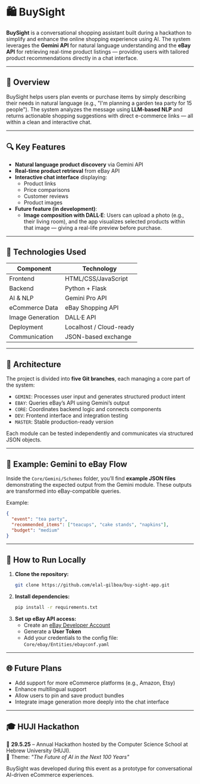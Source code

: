# 🛍️ BuySight

**BuySight** is a conversational shopping assistant built during a hackathon to simplify and enhance the online shopping experience using AI. The system leverages the **Gemini API** for natural language understanding and the **eBay API** for retrieving real-time product listings — providing users with tailored product recommendations directly in a chat interface.

---

## 🚀 Overview

BuySight helps users plan events or purchase items by simply describing their needs in natural language (e.g., "I'm planning a garden tea party for 15 people"). The system analyzes the message using **LLM-based NLP** and returns actionable shopping suggestions with direct e-commerce links — all within a clean and interactive chat.

---

## 🔍 Key Features

- **Natural language product discovery** via Gemini API
- **Real-time product retrieval** from eBay API
- **Interactive chat interface** displaying:
  - Product links
  - Price comparisons
  - Customer reviews
  - Product images
- **Future feature (in development)**:
  - **Image composition with DALL·E**: Users can upload a photo (e.g., their living room), and the app visualizes selected products within that image — giving a real-life preview before purchase.

---

## 🧠 Technologies Used

| Component         | Technology             |
|------------------|------------------------|
| Frontend         | HTML/CSS/JavaScript    |
| Backend          | Python + Flask         |
| AI & NLP         | Gemini Pro API         |
| eCommerce Data   | eBay Shopping API      |
| Image Generation | DALL·E API             |
| Deployment       | Localhost / Cloud-ready|
| Communication    | JSON-based exchange    |

---

## 🧩 Architecture

The project is divided into **five Git branches**, each managing a core part of the system:

- `GEMINI`: Processes user input and generates structured product intent
- `EBAY`: Queries eBay’s API using Gemini’s output
- `CORE`: Coordinates backend logic and connects components
- `DEV`: Frontend interface and integration testing
- `MASTER`: Stable production-ready version

Each module can be tested independently and communicates via structured JSON objects.

---

## 📂 Example: Gemini to eBay Flow

Inside the `Core/Gemini/Schemes` folder, you’ll find **example JSON files** demonstrating the expected output from the Gemini module. These outputs are transformed into eBay-compatible queries.

Example:
```json
{
  "event": "tea party",
  "recommended_items": ["teacups", "cake stands", "napkins"],
  "budget": "medium"
}
```

---

## 🧪 How to Run Locally

1. **Clone the repository:**
   ```bash
   git clone https://github.com/elal-gilboa/buy-sight-app.git
   ```
2. **Install dependencies:**
   ```bash
   pip install -r requirements.txt
   ```
3. **Set up eBay API access:**
   - Create an [eBay Developer Account](https://developer.ebay.com/api-docs/static/oauth-ui-tokens.html)
   - Generate a **User Token**
   - Add your credentials to the config file:  
     `Core/ebay/Entities/ebayconf.yaml`

---

## 🌐 Future Plans

- Add support for more eCommerce platforms (e.g., Amazon, Etsy)
- Enhance multilingual support
- Allow users to pin and save product bundles
- Integrate image generation more deeply into the chat interface

---

## 🎓 HUJI Hackathon

📅 **29.5.25** – Annual Hackathon hosted by the Computer Science School at Hebrew University (HUJI).  
🎯 Theme: *"The Future of AI in the Next 100 Years"*

BuySight was developed during this event as a prototype for conversational AI-driven eCommerce experiences.
